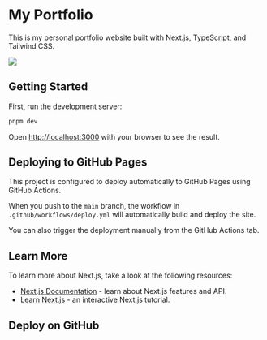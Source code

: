 # My Portfolio

This is my personal portfolio website built with Next.js, TypeScript, and Tailwind CSS.

![](https://github.com/Yash-xoxo/yash-search/blob/main/assets/Screenshot_20250813_191503.png)

## Getting Started

First, run the development server:

```bash
pnpm dev
```

Open [http://localhost:3000](http://localhost:3000) with your browser to see the result.

## Deploying to GitHub Pages

This project is configured to deploy automatically to GitHub Pages using GitHub Actions.

When you push to the `main` branch, the workflow in `.github/workflows/deploy.yml` will automatically build and deploy the site.

You can also trigger the deployment manually from the GitHub Actions tab.

## Learn More

To learn more about Next.js, take a look at the following resources:

- [Next.js Documentation](https://nextjs.org/docs) - learn about Next.js features and API.
- [Learn Next.js](https://nextjs.org/learn) - an interactive Next.js tutorial.

## Deploy on GitHub
